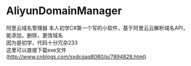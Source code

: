 # AliyunDomainManager
阿里云域名管理器
本人初学C#第一个写的小软件，基于阿里云云解析域名API，能添加，删除，更改域名  
因为是初学，代码十分冗杂233  
这里可以直接下载exe文件(http://www.cnblogs.com/sxdcgaq8080/p/7894828.html)
